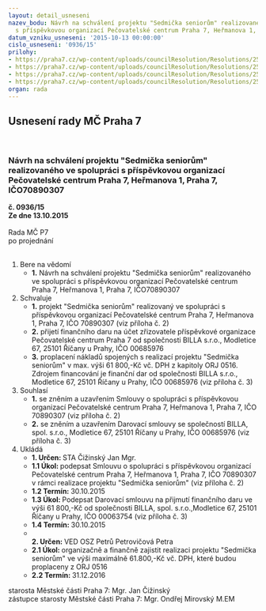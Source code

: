 ```yaml
---
layout: detail_usneseni
nazev_bodu: Návrh na schválení projektu "Sedmička seniorům" realizovaného ve spolupráci
  s příspěvkovou organizací Pečovatelské centrum Praha 7, Heřmanova 1, Praha 7, IČO70890307
datum_vzniku_usneseni: '2015-10-13 00:00:00'
cislo_usneseni: '0936/15'
prilohy:
- https://praha7.cz/wp-content/uploads/councilResolution/Resolutions/25913/66-15-p%c5%99%c3%adloha_sedmi%c4%8dka_seniorum.doc
- https://praha7.cz/wp-content/uploads/councilResolution/Resolutions/25913/66-15-navrh_smlouvy_s_pcp7.doc
- https://praha7.cz/wp-content/uploads/councilResolution/Resolutions/25913/66-15-smlouva_billa_do_rady_darovaci_smlouva_seniori_billa.doc
- https://praha7.cz/wp-content/uploads/councilResolution/Resolutions/25913/66-15-vypis_billa.pdf
organ: rada
---
```

<div id="ucUsn_pList" class="usn">
	<span><h2>Usnesení rady MČ Praha 7 </h2>
<br></span><div class="standBody">
<span><h3>Návrh na schválení projektu "Sedmička seniorům" realizovaného ve spolupráci s příspěvkovou organizací Pečovatelské centrum Praha 7, Heřmanova 1, Praha 7, IČO70890307</h3></span><div class="center">
		<strong>č. 0936/15</strong><br>
	</div>
<div class="center">
		<strong>Ze dne 13.10.2015</strong><br><br>
	</div>Rada MČ P7<br> po projednání<br><br><ol>
<li>Bere na vědomí<ul><li>
<strong>1.</strong> Návrh na schválení projektu "Sedmička seniorům" realizovaného ve spolupráci  s příspěvkovou organizací Pečovatelské centrum Praha 7, Heřmanova 1, Praha 7, IČO70890307</li></ul>
</li>
<li>Schvaluje<ul>
<li>
<strong>1.</strong> projekt "Sedmička seniorům" realizovaný ve spolupráci s příspěvkovou organizací Pečovatelské centrum Praha 7, Heřmanova 1, Praha 7, IČO 70890307 (viz příloha č. 2)</li>
<li>
<strong>2.</strong> přijetí finančního daru na účet zřizovatele příspěvkové organizace Pečovatelské centrum Praha 7 od společnosti BILLA s.r.o., Modletice 67, 25101 Říčany  u Prahy, IČO 00685976  </li>
<li>
<strong>3.</strong> proplacení nákladů spojených s realizací projektu "Sedmička seniorům" v max. výši 61 800,-Kč vč. DPH z kapitoly ORJ 0516.  Zdrojem financování je finanční dar od společnosti BILLA s.r.o., Modletice 67, 25101 Říčany u Prahy, IČO 00685976  (viz příloha č. 3) </li>
</ul>
</li>
<li>Souhlasí<ul>
<li>
<strong>1.</strong> se zněním a uzavřením Smlouvy o spolupráci s příspěvkovou organizací Pečovatelské centrum Praha 7, Heřmanova 1, Praha 7, IČO 70890307 (viz příloha č. 2)</li>
<li>
<strong>2.</strong> se zněním a uzavřením Darovací smlouvy se společností BILLA, spol. s.r.o.,  Modletice 67, 25101 Říčany u Prahy, IČO 00685976 (viz příloha č. 3)    </li>
</ul>
</li>
<li>Ukládá<ul>
<li>
<strong>1. Určen: </strong>STA Čižinský Jan Mgr.</li>
<li>
<strong>1.1 Úkol: </strong>podepsat Smlouvu o spolupráci s příspěvkovou organizací Pečovatelské centrum Praha 7, Heřmanova 1, Praha 7, IČO 70890307 v rámci realizace projektu "Sedmička seniorům" (viz příloha č. 2)</li>
<li>
<strong>1.2 Termín: </strong>30.10.2015</li>
<li>
<strong>1.3 Úkol: </strong>Podepsat Darovací smlouvu na přijmutí finančního daru ve výši 61 800,-Kč od společnosti BILLA, spol. s.r.o.,Modletice 67, 25101 Říčany u Prahy, IČO 00063754 (viz příloha č. 3) </li>
<li>
<strong>1.4 Termín: </strong>30.10.2015</li>
<li>
<strong><br>2. Určen: </strong>VED OSZ Petrů Petrovičová Petra</li>
<li>
<strong>2.1 Úkol: </strong>organizačně a finančně zajistit realizaci projektu "Sedmička seniorům" ve výši maximálně 61.800,-Kč vč. DPH, které budou proplaceny  z ORJ 0516  </li>
<li>
<strong>2.2 Termín: </strong>31.12.2016</li>
</ul>
</li>
</ol>starosta Městské části Praha 7: Mgr. Jan Čižinský<br>zástupce starosty Městské části Praha 7: Mgr. Ondřej Mirovský M.EM 
</div>
</div>